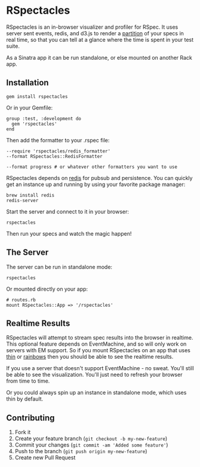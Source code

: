 # RSpectacles

RSpectacles is an in-browser visualizer and profiler for RSpec. It uses server
sent events, redis, and d3.js to render a
[partition](http://bl.ocks.org/mbostock/4063423) of your specs in real time, so
that you can tell at a glance where the time is spent in your test suite.

As a Sinatra app it can be run standalone, or else mounted on another Rack app.

## Installation

    gem install rspectacles

Or in your Gemfile:

    group :test, :development do
      gem 'rspectacles'
    end

Then add the formatter to your .rspec file:

    --require 'rspectacles/redis_formatter'
    --format RSpectacles::RedisFormatter

    --format progress # or whatever other formatters you want to use

RSpectacles depends on [redis](http://redis.io) for pubsub and persistence. You
can quickly get an instance up and running by using your favorite package
manager:

    brew install redis
    redis-server

Start the server and connect to it in your browser:

    rspectacles

Then run your specs and watch the magic happen!

## The Server

The server can be run in standalone mode:

    rspectacles

Or mounted directly on your app:

    # routes.rb
    mount RSpectacles::App => '/rspectacles'

## Realtime Results

RSpectacles will attempt to stream spec results into the browser in realtime.
This optional feature depends on EventMachine, and so will only work on servers
with EM support. So if you mount RSpectacles on an app that uses
[thin](http://code.macournoyer.com/thin/) or
[rainbows](http://rainbows.rubyforge.org/) then
you should be able to see the realtime results.

If you use a server that doesn't support EventMachine - no sweat. You'll still
be able to see the visualization. You'll just need to refresh your browser
from time to time.

Or you could always spin up an instance in standalone mode, which uses thin by
default.

## Contributing

1. Fork it
2. Create your feature branch (`git checkout -b my-new-feature`)
3. Commit your changes (`git commit -am 'Added some feature'`)
4. Push to the branch (`git push origin my-new-feature`)
5. Create new Pull Request
